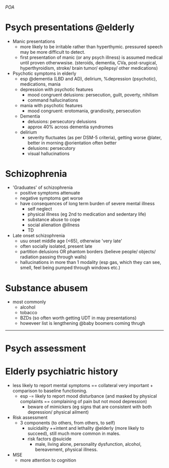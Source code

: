 ###### POA


# Psych presentations @elderly
- Manic presentations
    + more likely to be irritable rather than hyperthymic. pressured speech may be more difficult to detect.
    + first presentation of manic (or any psych illness) is assumed medical until proven otherwwsise. (steroids, dementia, CVa, post-srugical, hyperthyroidism, stroke/ brain tumor/ epilepsy/ other medications)
- Psychotic symptoms in elderly
    + esp @dementia (LBD and AD), delirium, %depression (psychotic), medications, mania
    + depression with psychotic features
        * mood congruent delusions: persecution, guilt, poverty, nihilism
        * command hallucinations
    + mania with psychotic features
        * mood congruent: erotomania, grandiosity, persecution
    + Dementia
        * delusions: persecutory delusions
        * approx 40% across dementia syndromes
    + delirium
        * severity fluctuates (as per DSM-5 criteria), getting worse @later, better in morning @orientation often better
        * delusions: persecutory
        * visual hallucinations

# Schizophrenia 
- 'Graduates' of schizophrenia
    + positive symptoms attenuate
    + negative symptoms get worse
    + have consequences of long term burden of severe mental illness
        * self neglect
        * physical illness (eg 2nd to medication and sedentary life)
        * substance abuse to cope
        * social alienation @illness
        * TD
- Late onset schizophrenia
    + usu onset middle age (<65), otherwise 'very late'
    + often socially isolated, present late
    + partition delusions OR phantom borders (believe people/ objects/ radiation passing through walls)
    + hallucinations in more than 1 modality (esp gas, which they can see, smell, feel being pumped through windows etc.)

# Substance abusem
- most commonly
    + alcohol
    + tobacco
    + BZDs (so often worth getting UDT in may presentations)
    + howeveer list is lengthening @baby boomers coming thrugh

----------------------------------------------------
# Psych assessment

# Elderly psychiatric history
- less likely to report mental symptoms == collateral very important + comparison to baseline functioning. 
    + esp -= likely to report mood disturbance (and masked by physical complaints == complaining of pain but not mood depression)
        * beware of mimickers (eg signs that are consistent with both depression/ physical ailment)
- Risk assessment
    + 3 components (to others, from others, to self)
        * suicidality ++intent and lethality @elderly (more likely to succeed), still much more common in males.
        * risk factors @suicide
            - male, living alone, personality dysfunction, alcohol, bereavement, physical illness.
- MSE
    + more attention to cognition
